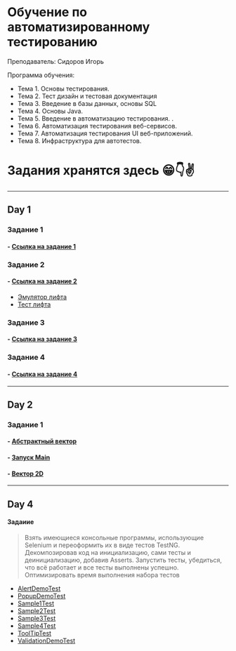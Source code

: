# Обучение по автоматизированному тестированию
Преподаватель: Сидоров Игорь

Программа обучения:

+ Тема 1. Основы тестирования.
+ Тема 2. Тест дизайн и тестовая документация
+ Тема 3. Введение в базы данных, основы SQL
+ Тема 4. Основы Java.
+ Тема 5. Введение в автоматизацию тестирования. .
+ Тема 6. Автоматизация тестирования веб-сервисов.
+ Тема 7. Автоматизация тестирования UI веб-приложений.
+ Тема 8. Инфраструктура для автотестов.


# Задания хранятся здесь 😁👇✌

***

## Day 1

### Задание 1

#### - [Ссылка на задание 1](Day1/task_1.md)

### Задание 2

#### - [Ссылка на задание 2](Day1/task_2.md)

+ [Эмулятор лифта](building.py)
+ [Тест лифта](testbuilding.py)

### Задание 3

#### - [Ссылка на задание 3](Day1/task_3.md)

### Задание 4

#### - [Ссылка на задание 4](Day1/task_4.md)

***

## Day 2

### Задание 1

#### - [Абстрактный вектор](Day_2/src/com/vector/Vector2d.java)
#### - [Запуск Main](Day_2/src/com/vector/Main.java)
#### - [Вектор 2D](Day_2/src/com/vector/Vector2d.java)

***

## Day 4

#### Задаиие

>Взять имеющиеся консольные программы, использующие Selenium и переоформить их в виде тестов TestNG. Декомпозировав код на инициализацию, сами тесты и деинициализацию, добавив Asserts. Запустить тесты, убедиться, что всё работает и все тесты выполнены успешно. Оптимизировать время выполнения набора тестов

- [AlertDemoTest](Day4/src/test/java/ru/technoserv/atmaven/tests/AlertDemoTest.java)
- [PopupDemoTest](Day4/src/test/java/ru/technoserv/atmaven/tests/PopupDemoTest.java)
- [Sample1Test](Day4/src/test/java/ru/technoserv/atmaven/tests/Sample1Test.java)
- [Sample2Test](Day4/src/test/java/ru/technoserv/atmaven/tests/Sample2Test.java)
- [Sample3Test](Day4/src/test/java/ru/technoserv/atmaven/tests/Sample3Test.java)
- [Sample4Test](Day4/src/test/java/ru/technoserv/atmaven/tests/Sample4Test.java)
- [ToolTipTest](Day4/src/test/java/ru/technoserv/atmaven/tests/ToolTipTest.java)
- [ValidationDemoTest](Day4/src/test/java/ru/technoserv/atmaven/tests/ValidationDemoTest.java)
